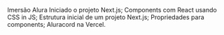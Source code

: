 Imersão Alura
Iniciado o projeto Next.js;
Components com React usando CSS in JS;
Estrutura inicial de um projeto Next.js;
Propriedades para components;
 Aluracord na Vercel.
